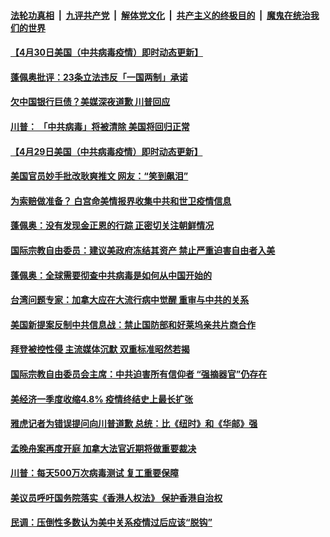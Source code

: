 

####  [法轮功真相](../../../../basic/blob/master/README.md?t=05010001) &nbsp;|&nbsp; [九评共产党](../../../../9ping.md/blob/master/README.md?t=05010001) &nbsp;|&nbsp; [解体党文化](../../../../jtdwh.md/blob/master/README.md?t=05010001)  &nbsp;|&nbsp; [共产主义的终极目的](../../../../gczydzjmd.md/blob/master/README.md?t=05010001) &nbsp;|&nbsp; [魔鬼在统治我们的世界](../../../../mgztzwmdsj.md/blob/master/README.md?t=05010001) 

#### [【4月30日美国（中共病毒疫情）即时动态更新】](../pages/soh6/373303.md?t=05010001) 
#### [蓬佩奥批评：23条立法违反「一国两制」承诺](../pages/soh6/373189.md?t=05010001) 
#### [欠中国银行巨债？美媒深夜道歉 川普回应](../pages/soh6/373075.md?t=05010001) 
#### [川普： 「中共病毒」将被清除 美国将回归正常 ](../pages/soh6/373093.md?t=05010001) 
#### [【4月29日美国（中共病毒疫情）即时动态更新】](../pages/soh6/372772.md?t=05010001) 
#### [美国官员妙手批改耿爽推文 网友：“笑到飙泪”](../pages/soh6/373018.md?t=05010001) 
#### [为索赔做准备？ 白宫命美情报界收集中共和世卫疫情信息](../pages/soh6/373036.md?t=05010001) 
#### [蓬佩奥：没有发现金正恩的行踪 正密切关注朝鲜情况](../pages/soh6/373009.md?t=05010001) 
#### [国际宗教自由委员：建议美政府冻结其资产 禁止严重迫害自由者入美](../pages/soh6/373006.md?t=05010001) 
#### [蓬佩奥：全球需要彻查中共病毒是如何从中国开始的](../pages/soh6/372955.md?t=05010001) 
#### [台湾问题专家：加拿大应在大流行病中觉醒 重审与中共的关系](../pages/soh6/372967.md?t=05010001) 
#### [美国新提案反制中共信息战：禁止国防部和好莱坞亲共片商合作](../pages/soh6/372886.md?t=05010001) 
#### [拜登被控性侵 主流媒体沉默 双重标准昭然若揭](../pages/soh6/372925.md?t=05010001) 
#### [国际宗教自由委员会主席：中共迫害所有信仰者 “强摘器官”仍存在](../pages/soh6/372904.md?t=05010001) 
#### [美经济一季度收缩4.8% 疫情终结史上最长扩张 ](../pages/soh6/372865.md?t=05010001) 
#### [雅虎记者为错误提问向川普道歉 总统：比《纽时》和《华邮》强](../pages/soh6/372862.md?t=05010001) 
#### [孟晚舟案再度开庭 加拿大法官近期将做重要裁决](../pages/soh6/372616.md?t=05010001) 
#### [川普：每天500万次病毒测试 复工重要保障  ](../pages/soh6/372631.md?t=05010001) 
#### [美议员呼吁国务院落实《香港人权法》 保护香港自治权](../pages/soh6/372628.md?t=05010001) 
#### [民调：压倒性多数认为美中关系疫情过后应该“脱钩” ](../pages/soh6/372601.md?t=05010001) 
